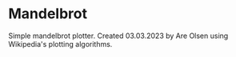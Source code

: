 # Mandelbrot
 Simple mandelbrot plotter. Created 03.03.2023 by Are Olsen using Wikipedia's plotting algorithms.
